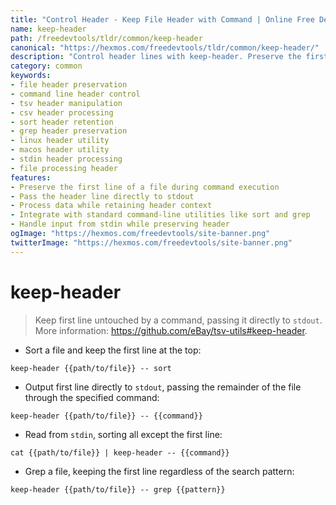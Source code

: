 ```yaml
---
title: "Control Header - Keep File Header with Command | Online Free DevTools by Hexmos"
name: keep-header
path: /freedevtools/tldr/common/keep-header
canonical: "https://hexmos.com/freedevtools/tldr/common/keep-header/"
description: "Control header lines with keep-header. Preserve the first line of files while running commands. Simplify data processing with header preservation. Free online tool, no registration required."
category: common
keywords:
- file header preservation
- command line header control
- tsv header manipulation
- csv header processing
- sort header retention
- grep header preservation
- linux header utility
- macos header utility
- stdin header processing
- file processing header
features:
- Preserve the first line of a file during command execution
- Pass the header line directly to stdout
- Process data while retaining header context
- Integrate with standard command-line utilities like sort and grep
- Handle input from stdin while preserving header
ogImage: "https://hexmos.com/freedevtools/site-banner.png"
twitterImage: "https://hexmos.com/freedevtools/site-banner.png"
---
```


# keep-header

> Keep first line untouched by a command, passing it directly to `stdout`.
> More information: <https://github.com/eBay/tsv-utils#keep-header>.

- Sort a file and keep the first line at the top:

`keep-header {{path/to/file}} -- sort`

- Output first line directly to `stdout`, passing the remainder of the file through the specified command:

`keep-header {{path/to/file}} -- {{command}}`

- Read from `stdin`, sorting all except the first line:

`cat {{path/to/file}} | keep-header -- {{command}}`

- Grep a file, keeping the first line regardless of the search pattern:

`keep-header {{path/to/file}} -- grep {{pattern}}`
